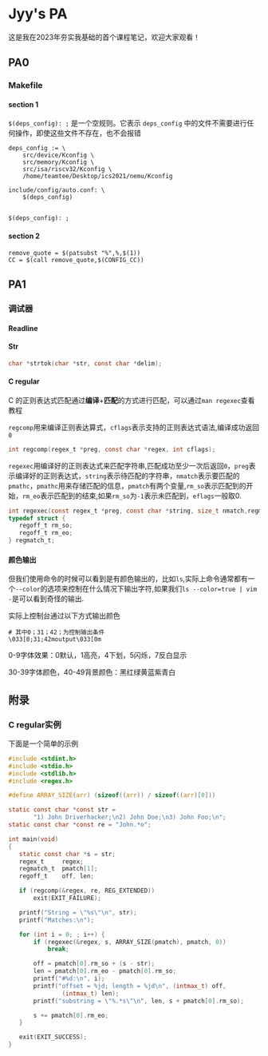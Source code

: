 # Jyy's PA

这是我在2023年夯实我基础的首个课程笔记，欢迎大家观看！

## PA0


### Makefile

#### section 1
 `$(deps_config): ;` 是一个空规则。它表示 `deps_config` 中的文件不需要进行任何操作，即使这些文件不存在，也不会报错

```
deps_config := \
	src/device/Kconfig \
	src/memory/Kconfig \
	src/isa/riscv32/Kconfig \
	/home/teamtee/Desktop/ics2021/nemu/Kconfig

include/config/auto.conf: \
	$(deps_config)


$(deps_config): ;
```


#### section 2 
```
remove_quote = $(patsubst "%",%,$(1))
CC = $(call remove_quote,$(CONFIG_CC))

```
## PA1


### 调试器

#### Readline

#### Str

```c
char *strtok(char *str, const char *delim);
```

#### C regular

C 的正则表达式匹配通过**编译**+**匹配**的方式进行匹配，可以通过`man regexec`查看教程

`regcomp`用来编译正则表达算式，`cflags`表示支持的正则表达式语法,编译成功返回`0`

```c
int regcomp(regex_t *preg, const char *regex, int cflags);

```
`regexec`用编译好的正则表达式来匹配字符串,匹配成功至少一次后返回`0`，`preg`表示编译好的正则表达式，`string`表示待匹配的字符串，`nmatch`表示要匹配的`pmathc`，`pmathc`用来存储匹配的信息，`pmatch`有两个变量,`rm_so`表示匹配到的开始，`rm_eo`表示匹配到的结束,如果`rm_so`为`-1`表示未匹配到，`eflags`一般取0.

```c
int regexec(const regex_t *preg, const char *string, size_t nmatch,regmatch_t pmatch[], int eflags);
typedef struct {
   regoff_t rm_so;
   regoff_t rm_eo;
} regmatch_t;
```


#### 颜色输出
但我们使用命令的时候可以看到是有颜色输出的，比如`ls`,实际上命令通常都有一个`--color`的选项来控制在什么情况下输出字符,如果我们`ls --color=true | vim -`是可以看到奇怪的输出.

实际上控制台通过以下方式输出颜色

```
# 其中0；31；42；为控制输出条件
\033[0;31;42moutput\033[0m

```
0-9字体效果：0默认，1高亮，4下划，5闪烁，7反白显示

30-39字体颜色，40-49背景颜色：黑红绿黄蓝紫青白

## 附录

### C regular实例
下面是一个简单的示例

```c 
#include <stdint.h>
#include <stdio.h>
#include <stdlib.h>
#include <regex.h>

#define ARRAY_SIZE(arr) (sizeof((arr)) / sizeof((arr)[0]))

static const char *const str =
       "1) John Driverhacker;\n2) John Doe;\n3) John Foo;\n";
static const char *const re = "John.*o";

int main(void)
{
   static const char *s = str;
   regex_t     regex;
   regmatch_t  pmatch[1];
   regoff_t    off, len;

   if (regcomp(&regex, re, REG_EXTENDED))
       exit(EXIT_FAILURE);

   printf("String = \"%s\"\n", str);
   printf("Matches:\n");

   for (int i = 0; ; i++) {
       if (regexec(&regex, s, ARRAY_SIZE(pmatch), pmatch, 0))
           break;

       off = pmatch[0].rm_so + (s - str);
       len = pmatch[0].rm_eo - pmatch[0].rm_so;
       printf("#%d:\n", i);
       printf("offset = %jd; length = %jd\n", (intmax_t) off,
               (intmax_t) len);
       printf("substring = \"%.*s\"\n", len, s + pmatch[0].rm_so);

       s += pmatch[0].rm_eo;
   }

   exit(EXIT_SUCCESS);
}

```
